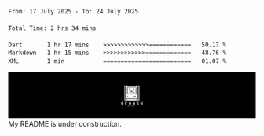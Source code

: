 <!--START_SECTION:waka-->

```txt
From: 17 July 2025 - To: 24 July 2025

Total Time: 2 hrs 34 mins

Dart       1 hr 17 mins    >>>>>>>>>>>>>============   50.17 %
Markdown   1 hr 15 mins    >>>>>>>>>>>>=============   48.76 %
XML        1 min           =========================   01.07 %
```

<!--END_SECTION:waka-->

<img src="https://raw.githubusercontent.com/n3xta/image-hosting/main/img/202411032331174.png"/>
My README is under construction. 
